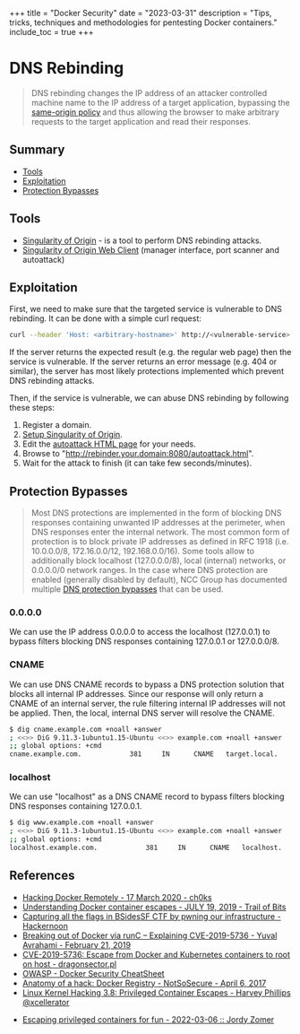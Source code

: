 +++
title = "Docker Security"
date = "2023-03-31"
description = "Tips, tricks, techniques and methodologies for pentesting Docker containers."
include_toc = true
+++

# DNS Rebinding

> DNS rebinding changes the IP address of an attacker controlled machine name to the IP address of a target application, bypassing the [same-origin policy](https://developer.mozilla.org/en-US/docs/Web/Security/Same-origin_policy) and thus allowing the browser to make arbitrary requests to the target application and read their responses.
## Summary

* [Tools](#tools)
* [Exploitation](#exploitation)
* [Protection Bypasses](#protection-bypasses)

## Tools

- [Singularity of Origin](https://github.com/nccgroup/singularity) - is a tool to perform DNS rebinding attacks.
- [Singularity of Origin Web Client](http://rebind.it/) (manager interface, port scanner and autoattack)

## Exploitation

First, we need to make sure that the targeted service is vulnerable to DNS rebinding.
It can be done with a simple curl request:

```bash
curl --header 'Host: <arbitrary-hostname>' http://<vulnerable-service>:8080
```

If the server returns the expected result (e.g. the regular web page) then the service is vulnerable.
If the server returns an error message (e.g. 404 or similar), the server has most likely protections implemented which prevent DNS rebinding attacks.

Then, if the service is vulnerable, we can abuse DNS rebinding by following these steps:

1. Register a domain.
2. [Setup Singularity of Origin](https://github.com/nccgroup/singularity/wiki/Setup-and-Installation).
3. Edit the [autoattack HTML page](https://github.com/nccgroup/singularity/blob/master/html/autoattack.html) for your needs.
4. Browse to "http://rebinder.your.domain:8080/autoattack.html".
5. Wait for the attack to finish (it can take few seconds/minutes).

## Protection Bypasses

> Most DNS protections are implemented in the form of blocking DNS responses containing unwanted IP addresses at the perimeter, when DNS responses enter the internal network. The most common form of protection is to block private IP addresses as defined in RFC 1918 (i.e. 10.0.0.0/8, 172.16.0.0/12, 192.168.0.0/16). Some tools allow to additionally block localhost (127.0.0.0/8), local (internal) networks, or 0.0.0.0/0 network ranges.
In the case where DNS protection are enabled (generally disabled by default), NCC Group has documented multiple [DNS protection bypasses](https://github.com/nccgroup/singularity/wiki/Protection-Bypasses) that can be used.

### 0.0.0.0

We can use the IP address 0.0.0.0 to access the localhost (127.0.0.1) to bypass filters blocking DNS responses containing 127.0.0.1 or 127.0.0.0/8.

### CNAME

We can use DNS CNAME records to bypass a DNS protection solution that blocks all internal IP addresses.
Since our response will only return a CNAME of an internal server,
the rule filtering internal IP addresses will not be applied.
Then, the local, internal DNS server will resolve the CNAME.

```bash
$ dig cname.example.com +noall +answer
; <<>> DiG 9.11.3-1ubuntu1.15-Ubuntu <<>> example.com +noall +answer
;; global options: +cmd
cname.example.com.            381     IN      CNAME   target.local.
```
### localhost
We can use "localhost" as a DNS CNAME record to bypass filters blocking DNS responses containing 127.0.0.1.
```bash
$ dig www.example.com +noall +answer
; <<>> DiG 9.11.3-1ubuntu1.15-Ubuntu <<>> example.com +noall +answer
;; global options: +cmd
localhost.example.com.            381     IN      CNAME   localhost.
```
## References

- [Hacking Docker Remotely - 17 March 2020 - ch0ks](https://hackarandas.com/blog/2020/03/17/hacking-docker-remotely/)
- [Understanding Docker container escapes - JULY 19, 2019 - Trail of Bits](https://blog.trailofbits.com/2019/07/19/understanding-docker-container-escapes/)
- [Capturing all the flags in BSidesSF CTF by pwning our infrastructure - Hackernoon](https://hackernoon.com/capturing-all-the-flags-in-bsidessf-ctf-by-pwning-our-infrastructure-3570b99b4dd0)
- [Breaking out of Docker via runC – Explaining CVE-2019-5736 - Yuval Avrahami - February 21, 2019](https://unit42.paloaltonetworks.com/breaking-docker-via-runc-explaining-cve-2019-5736/)
- [CVE-2019-5736: Escape from Docker and Kubernetes containers to root on host - dragonsector.pl](https://blog.dragonsector.pl/2019/02/cve-2019-5736-escape-from-docker-and.html)
- [OWASP - Docker Security CheatSheet](https://github.com/OWASP/CheatSheetSeries/blob/master/cheatsheets/Docker_Security_Cheat_Sheet.md)
- [Anatomy of a hack: Docker Registry - NotSoSecure - April 6, 2017](https://www.notsosecure.com/anatomy-of-a-hack-docker-registry/)
- [Linux Kernel Hacking 3.8: Privileged Container Escapes - Harvey Phillips @xcellerator](https://github.com/xcellerator/linux_kernel_hacking/tree/master/3_RootkitTechniques/3.8_privileged_container_escaping)
* [Escaping privileged containers for fun - 2022-03-06 :: Jordy Zomer](https://pwning.systems/posts/escaping-containers-for-fun/)